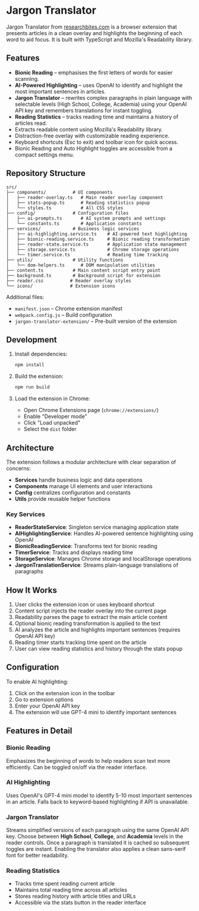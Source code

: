# Jargon Translator

Jargon Translator from [researchbites.com](https://researchbites.com) is a browser extension that presents articles in a clean overlay and highlights the beginning of each word to aid focus. It is built with TypeScript and Mozilla's Readability library.

## Features

- **Bionic Reading** – emphasises the first letters of words for easier scanning.
- **AI-Powered Highlighting** – uses OpenAI to identify and highlight the most important sentences in articles.
- **Jargon Translator** – rewrites complex paragraphs in plain language with selectable levels (High School, College, Academia) using your OpenAI API key and remembers translations for instant toggling.
- **Reading Statistics** – tracks reading time and maintains a history of articles read.
- Extracts readable content using Mozilla's Readability library.
- Distraction-free overlay with customizable reading experience.
- Keyboard shortcuts (Esc to exit) and toolbar icon for quick access.
- Bionic Reading and Auto Highlight toggles are accessible from a compact settings menu.

## Repository Structure

```
src/
├── components/          # UI components
│   ├── reader-overlay.ts   # Main reader overlay component
│   ├── stats-popup.ts      # Reading statistics popup
│   └── styles.ts           # All CSS styles
├── config/              # Configuration files
│   ├── ai-prompts.ts       # AI system prompts and settings
│   └── constants.ts        # Application constants
├── services/            # Business logic services
│   ├── ai-highlighting.service.ts    # AI-powered text highlighting
│   ├── bionic-reading.service.ts     # Bionic reading transformation
│   ├── reader-state.service.ts       # Application state management
│   ├── storage.service.ts            # Chrome storage operations
│   └── timer.service.ts              # Reading time tracking
├── utils/               # Utility functions
│   └── dom-helpers.ts      # DOM manipulation utilities
├── content.ts           # Main content script entry point
├── background.ts        # Background script for extension
├── reader.css          # Reader overlay styles
└── icons/              # Extension icons
```

Additional files:
- `manifest.json` – Chrome extension manifest
- `webpack.config.js` – Build configuration
- `jargon-translator-extension/` – Pre-built version of the extension

## Development

1. Install dependencies:
   ```bash
   npm install
   ```

2. Build the extension:
   ```bash
   npm run build
   ```

3. Load the extension in Chrome:
   - Open Chrome Extensions page (`chrome://extensions/`)
   - Enable "Developer mode"
   - Click "Load unpacked"
   - Select the `dist` folder

## Architecture

The extension follows a modular architecture with clear separation of concerns:

- **Services** handle business logic and data operations
- **Components** manage UI elements and user interactions
- **Config** centralizes configuration and constants
- **Utils** provide reusable helper functions

### Key Services

- **ReaderStateService**: Singleton service managing application state
- **AIHighlightingService**: Handles AI-powered sentence highlighting using OpenAI
- **BionicReadingService**: Transforms text for bionic reading
- **TimerService**: Tracks and displays reading time
- **StorageService**: Manages Chrome storage and localStorage operations
- **JargonTranslationService**: Streams plain-language translations of paragraphs

## How It Works

1. User clicks the extension icon or uses keyboard shortcut
2. Content script injects the reader overlay into the current page
3. Readability parses the page to extract the main article content
4. Optional bionic reading transformation is applied to the text
5. AI analyzes the article and highlights important sentences (requires OpenAI API key)
6. Reading timer starts tracking time spent on the article
7. User can view reading statistics and history through the stats popup

## Configuration

To enable AI highlighting:
1. Click on the extension icon in the toolbar
2. Go to extension options
3. Enter your OpenAI API key
4. The extension will use GPT-4 mini to identify important sentences

## Features in Detail

### Bionic Reading
Emphasizes the beginning of words to help readers scan text more efficiently. Can be toggled on/off via the reader interface.

### AI Highlighting
Uses OpenAI's GPT-4 mini model to identify 5-10 most important sentences in an article. Falls back to keyword-based highlighting if API is unavailable.

### Jargon Translator
Streams simplified versions of each paragraph using the same OpenAI API key. Choose between **High School**, **College**, and **Academia** levels in the reader controls. Once a paragraph is translated it is cached so subsequent toggles are instant. Enabling the translator also applies a clean sans-serif font for better readability.

### Reading Statistics
- Tracks time spent reading current article
- Maintains total reading time across all articles
- Stores reading history with article titles and URLs
- Accessible via the stats button in the reader interface
